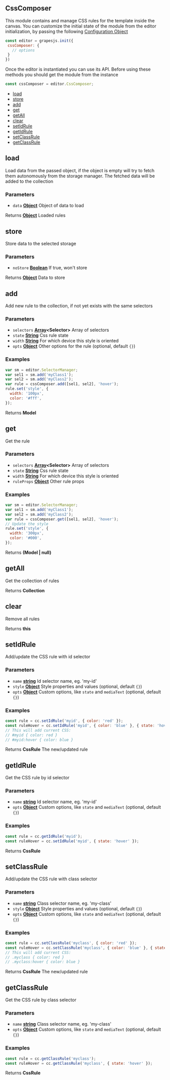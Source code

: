 <!-- Generated by documentation.js. Update this documentation by updating the source code. -->

## CssComposer

This module contains and manage CSS rules for the template inside the canvas.
You can customize the initial state of the module from the editor initialization, by passing the following [Configuration Object][1]

```js
const editor = grapesjs.init({
 cssComposer: {
   // options
 }
})
```

Once the editor is instantiated you can use its API. Before using these methods you should get the module from the instance

```js
const cssComposer = editor.CssComposer;
```

-   [load][2]
-   [store][3]
-   [add][4]
-   [get][5]
-   [getAll][6]
-   [clear][7]
-   [setIdRule][8]
-   [getIdRule][9]
-   [setClassRule][10]
-   [getClassRule][11]

## load

Load data from the passed object, if the object is empty will try to fetch them
autonomously from the storage manager.
The fetched data will be added to the collection

### Parameters

-   `data` **[Object][12]** Object of data to load

Returns **[Object][12]** Loaded rules

## store

Store data to the selected storage

### Parameters

-   `noStore` **[Boolean][13]** If true, won't store

Returns **[Object][12]** Data to store

## add

Add new rule to the collection, if not yet exists with the same selectors

### Parameters

-   `selectors` **[Array][14]&lt;Selector>** Array of selectors
-   `state` **[String][15]** Css rule state
-   `width` **[String][15]** For which device this style is oriented
-   `opts` **[Object][12]** Other options for the rule (optional, default `{}`)

### Examples

```javascript
var sm = editor.SelectorManager;
var sel1 = sm.add('myClass1');
var sel2 = sm.add('myClass2');
var rule = cssComposer.add([sel1, sel2], 'hover');
rule.set('style', {
  width: '100px',
  color: '#fff',
});
```

Returns **Model** 

## get

Get the rule

### Parameters

-   `selectors` **[Array][14]&lt;Selector>** Array of selectors
-   `state` **[String][15]** Css rule state
-   `width` **[String][15]** For which device this style is oriented
-   `ruleProps` **[Object][12]** Other rule props

### Examples

```javascript
var sm = editor.SelectorManager;
var sel1 = sm.add('myClass1');
var sel2 = sm.add('myClass2');
var rule = cssComposer.get([sel1, sel2], 'hover');
// Update the style
rule.set('style', {
  width: '300px',
  color: '#000',
});
```

Returns **(Model | null)** 

## getAll

Get the collection of rules

Returns **Collection** 

## clear

Remove all rules

Returns **this** 

## setIdRule

Add/update the CSS rule with id selector

### Parameters

-   `name` **[string][15]** Id selector name, eg. 'my-id'
-   `style` **[Object][12]** Style properties and values (optional, default `{}`)
-   `opts` **[Object][12]** Custom options, like `state` and `mediaText` (optional, default `{}`)

### Examples

```javascript
const rule = cc.setIdRule('myid', { color: 'red' });
const ruleHover = cc.setIdRule('myid', { color: 'blue' }, { state: 'hover' });
// This will add current CSS:
// #myid { color: red }
// #myid:hover { color: blue }
```

Returns **CssRule** The new/updated rule

## getIdRule

Get the CSS rule by id selector

### Parameters

-   `name` **[string][15]** Id selector name, eg. 'my-id'
-   `opts` **[Object][12]** Custom options, like `state` and `mediaText` (optional, default `{}`)

### Examples

```javascript
const rule = cc.getIdRule('myid');
const ruleHover = cc.setIdRule('myid', { state: 'hover' });
```

Returns **CssRule** 

## setClassRule

Add/update the CSS rule with class selector

### Parameters

-   `name` **[string][15]** Class selector name, eg. 'my-class'
-   `style` **[Object][12]** Style properties and values (optional, default `{}`)
-   `opts` **[Object][12]** Custom options, like `state` and `mediaText` (optional, default `{}`)

### Examples

```javascript
const rule = cc.setClassRule('myclass', { color: 'red' });
const ruleHover = cc.setClassRule('myclass', { color: 'blue' }, { state: 'hover' });
// This will add current CSS:
// .myclass { color: red }
// .myclass:hover { color: blue }
```

Returns **CssRule** The new/updated rule

## getClassRule

Get the CSS rule by class selector

### Parameters

-   `name` **[string][15]** Class selector name, eg. 'my-class'
-   `opts` **[Object][12]** Custom options, like `state` and `mediaText` (optional, default `{}`)

### Examples

```javascript
const rule = cc.getClassRule('myclass');
const ruleHover = cc.getClassRule('myclass', { state: 'hover' });
```

Returns **CssRule** 

[1]: https://github.com/artf/grapesjs/blob/master/src/css_composer/config/config.js

[2]: #load

[3]: #store

[4]: #add

[5]: #get

[6]: #getall

[7]: #clear

[8]: #setidrule

[9]: #getidrule

[10]: #setclassrule

[11]: #getclassrule

[12]: https://developer.mozilla.org/docs/Web/JavaScript/Reference/Global_Objects/Object

[13]: https://developer.mozilla.org/docs/Web/JavaScript/Reference/Global_Objects/Boolean

[14]: https://developer.mozilla.org/docs/Web/JavaScript/Reference/Global_Objects/Array

[15]: https://developer.mozilla.org/docs/Web/JavaScript/Reference/Global_Objects/String
